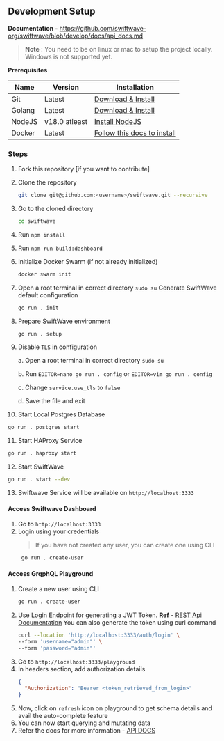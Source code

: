 ## Development Setup

**Documentation -** https://github.com/swiftwave-org/swiftwave/blob/develop/docs/api_docs.md

> **Note** : You need to be on linux or mac to setup the project locally. Windows is not supported yet.

**Prerequisites**

|  Name | Version | Installation |
| --- | --- | --- |
| Git | Latest | [Download & Install](https://git-scm.com/downloads) |
| Golang | Latest | [Download & Install](https://golang.org/doc/install) |
| NodeJS | v18.0 atleast | [Install NodeJS](https://deb.nodesource.com/) |
| Docker | Latest | [Follow this docs to install](https://docs.docker.com/engine/install/) |

### Steps
1. Fork this repository [if you want to contribute]
2. Clone the repository
    ```bash
    git clone git@github.com:<username>/swiftwave.git --recursive
    ```
3. Go to the cloned directory
    ```bash
    cd swiftwave
    ```
4. Run `npm install`
5. Run `npm run build:dashboard`
6. Initialize Docker Swarm (if not already initialized)
   ```bash
   docker swarm init
   ```
7. Open a root terminal in correct directory `sudo su`
Generate SwiftWave default configuration
   ```bash
   go run . init
   ```
8. Prepare SwiftWave environment
   ```bash
   go run . setup
   ```
9. Disable `TLS` in configuration

   a. Open a root terminal in correct directory `sudo su`
   
   b. Run `EDITOR=nano go run . config` or `EDITOR=vim go run . config`
   
   c. Change `service.use_tls` to `false`
   
   d. Save the file and exit

10. Start Local Postgres Database
   ```bash
   go run . postgres start
   ```
11. Start HAProxy Service
   ```bash
   go run . haproxy start
   ```
12. Start SwiftWave
   ```bash
   go run . start --dev
   ```
13. Swiftwave Service will be available on `http://localhost:3333`

#### Access Swiftwave Dashboard
1. Go to `http://localhost:3333`
2. Login using your credentials
   > If you have not created any user, you can create one using CLI
   ```bash
    go run . create-user
    ```

#### Access GrqphQL Playground
1. Create a new user using CLI
   ```bash
   go run . create-user
   ```
2. Use Login Endpoint for generating a JWT Token. **Ref** - [REST Api Documentation](https://github.com/swiftwave-org/swiftwave/blob/develop/docs/rest_api.md)
   You can also generate the token using curl command
    ```bash
   curl --location 'http://localhost:3333/auth/login' \
   --form 'username="admin"' \
   --form 'password="admin"'
   ```
3. Go to `http://localhost:3333/playground`
4. In headers section, add authorization details
   ```json
   {
     "Authorization": "Bearer <token_retrieved_from_login>"
   }
   ```
5. Now, click on `refresh` icon on playground to get schema details and avail the auto-complete feature
6. You can now start querying and mutating data
7. Refer the docs for more information - [API DOCS](https://github.com/swiftwave-org/swiftwave/blob/develop/docs/api_docs.md)